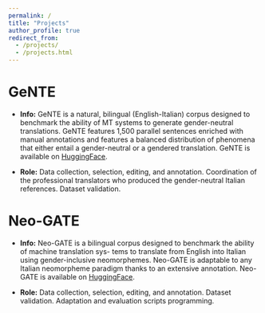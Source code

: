```yaml
---
permalink: /
title: "Projects"
author_profile: true
redirect_from: 
  - /projects/
  - /projects.html
---
```


GeNTE
======
- **Info:** GeNTE is a natural, bilingual (English-Italian) corpus designed to benchmark the ability of MT
systems to generate gender-neutral translations. GeNTE features 1,500 parallel sentences enriched
with manual annotations and features a balanced distribution of phenomena that either entail a
gender-neutral or a gendered translation. GeNTE is available on [HuggingFace](https://huggingface.co/datasets/FBK-MT/GeNTE).

- **Role:** Data collection, selection, editing, and annotation. Coordination of the professional translators
who produced the gender-neutral Italian references. Dataset validation.

Neo-GATE
======
- **Info:** Neo-GATE is a bilingual corpus designed to benchmark the ability of machine translation sys-
tems to translate from English into Italian using gender-inclusive neomorphemes. Neo-GATE is
adaptable to any Italian neomorpheme paradigm thanks to an extensive annotation. Neo-GATE
is available on [HuggingFace](https://huggingface.co/datasets/FBK-MT/Neo-GATE).

- **Role:** Data collection, selection, editing, and annotation. Dataset validation. Adaptation and evaluation
scripts programming.